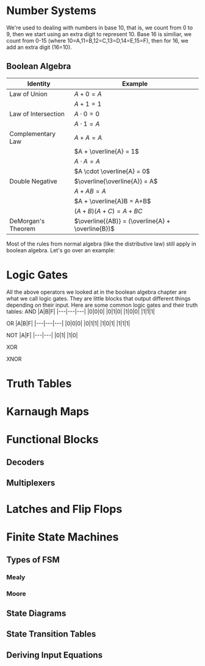 # Number Systems
We're used to dealing with numbers in base 10, that is, we count from 0 to 9, then we start using an extra digit to represent 10. Base 16 is similiar, we count from 0-15 (where 10=A,11=B,12=C,13=D,14=E,15=F), then for 16, we add an extra digit (16=10).
## Boolean Algebra
|Identity|Example|
|---|---|
|Law of Union|$A + 0 = A$|
||$A + 1 = 1$|
|Law of Intersection|$A \cdot 0 = 0$|
||$A \cdot 1 = A$|
|Complementary Law|$A + A = A$|
||$A + \overline{A} = 1$|
||$A \cdot A = A$|
||$A \cdot \overline{A} = 0$|
|Double Negative|$\overline{\overline{A}} = A$|
||$A + AB = A$|
||$A + \overline{A}B = A+B$|
||$(A+B)(A+C) = A+BC$|
|DeMorgan's Theorem|$\overline{(AB)} = (\overline{A} + \overline{B})$|

Most of the rules from normal algebra (like the distributive law) still apply in boolean algebra. Let's go over an example:




# Logic Gates
All the above operators we looked at in the boolean algebra chapter are what we call logic gates. They are little blocks that output different things depending on their input. Here are some common logic gates and their truth tables:
AND
|A|B|F|
|---|---|---|
|0|0|0|
|0|1|0|
|1|0|0|
|1|1|1|

OR
|A|B|F|
|---|---|---|
|0|0|0|
|0|1|1|
|1|0|1|
|1|1|1|

NOT
|A|F|
|---|---|
|0|1|
|1|0|

XOR

XNOR


# Truth Tables

# Karnaugh Maps

# Functional Blocks
## Decoders
## Multiplexers

# Latches and Flip Flops

# Finite State Machines

## Types of FSM
### Mealy
### Moore

## State Diagrams

## State Transition Tables

## Deriving Input Equations
